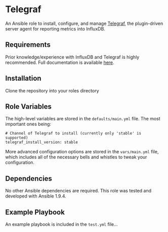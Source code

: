 Telegraf
========

An Ansible role to install, configure, and manage [Telegraf](https://github.com/influxdb/telegraf), the plugin-driven server agent for reporting metrics into InfluxDB.

Requirements
------------

Prior knowledge/experience with InfluxDB and Telegraf is highly recommended. Full documentation is available [here](https://docs.influxdata.com).

Installation
------------

Clone the repository into  your roles directory


Role Variables
--------------

The high-level variables are stored in the `defaults/main.yml` file. The most important ones being:

```
# Channel of Telegraf to install (currently only 'stable' is supported)
telegraf_install_version: stable
```

More advanced configuration options are stored in the `vars/main.yml` file, which includes all of the necessary bells and whistles to tweak your configuration.

Dependencies
------------

No other Ansible dependencies are required. This role was tested and developed with Ansible 1.9.4.

Example Playbook
----------------

An example playbook is included in the `test.yml` file... 
